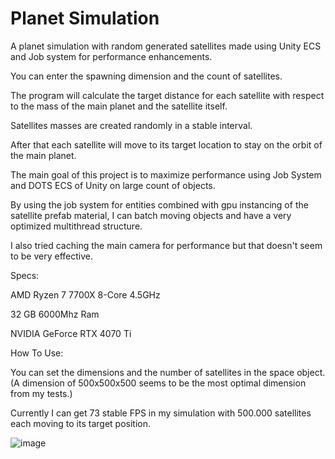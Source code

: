 # Planet Simulation
A planet simulation with random generated satellites made using Unity ECS and Job system for performance enhancements.


You can enter the spawning dimension and the count of satellites.


The program will calculate the target distance for each satellite with respect to the mass of the main planet and the satellite itself.


Satellites masses are created randomly in a stable interval.


After that each satellite will move to its target location to stay on the orbit of the main planet.


The main goal of this project is to maximize performance using Job System and DOTS ECS of Unity on large count of objects.


By using the job system for entities combined with gpu instancing of the satellite prefab material, I can batch moving objects and have a very optimized multithread structure.


I also tried caching the main camera for performance but that doesn't seem to be very effective.


Specs:


AMD Ryzen 7 7700X 8-Core 4.5GHz

32 GB 6000Mhz Ram

NVIDIA GeForce RTX 4070 Ti


How To Use:


You can set the dimensions and the number of satellites in the space object.
(A dimension of 500x500x500 seems to be the most optimal dimension from my tests.)

Currently I can get 73 stable FPS in my simulation with 500.000 satellites each moving to its target position.

![image](https://github.com/user-attachments/assets/17a386d8-b134-4cff-a0dd-a1c3df17a91a)


